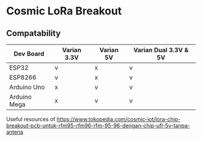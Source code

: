# Cosmic LoRa Breakout

## Compatability

| Dev Board    | Varian 3.3V | Varian 5V | Varian Dual 3.3V & 5V |
|--------------|-------------|-----------|-----------------------|
| ESP32        | v           | x         | v                     |
| ESP8266      | v           | x         | v                     |
| Arduino Uno  | x           | v         | v                     |
| Arduino Mega | x           | v         | v                     |

Useful resources of https://www.tokopedia.com/cosmic-iot/lora-chip-breakout-pcb-untuk-rfm95-rfm96-rfm-95-96-dengan-chip-ufl-5v-tanpa-antena
